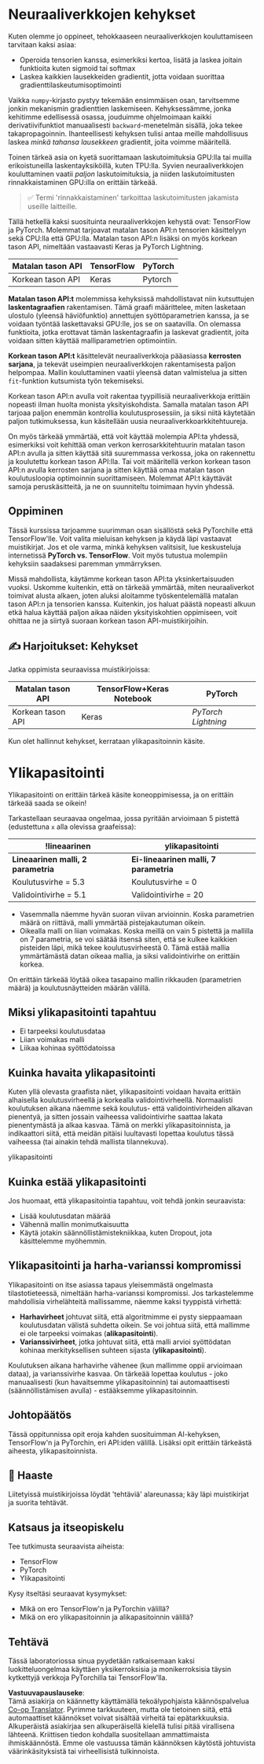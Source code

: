 <!--
CO_OP_TRANSLATOR_METADATA:
{
  "original_hash": "b5466bcedc3c75aa35476270362f626a",
  "translation_date": "2025-05-20T02:01:27+00:00",
  "source_file": "15-rag-and-vector-databases/data/frameworks.md",
  "language_code": "fi"
}
-->
# Neuraaliverkkojen kehykset

Kuten olemme jo oppineet, tehokkaaseen neuraaliverkkojen kouluttamiseen tarvitaan kaksi asiaa:

* Operoida tensorien kanssa, esimerkiksi kertoa, lisätä ja laskea joitain funktioita kuten sigmoid tai softmax
* Laskea kaikkien lausekkeiden gradientit, jotta voidaan suorittaa gradienttilaskeutumisoptimointi

Vaikka `numpy`-kirjasto pystyy tekemään ensimmäisen osan, tarvitsemme jonkin mekanismin gradienttien laskemiseen. Kehyksessämme, jonka kehitimme edellisessä osassa, jouduimme ohjelmoimaan kaikki derivatiivifunktiot manuaalisesti `backward`-menetelmän sisällä, joka tekee takapropagoinnin. Ihanteellisesti kehyksen tulisi antaa meille mahdollisuus laskea *minkä tahansa lausekkeen* gradientit, joita voimme määritellä.

Toinen tärkeä asia on kyetä suorittamaan laskutoimituksia GPU:lla tai muilla erikoistuneilla laskentayksiköillä, kuten TPU:lla. Syvien neuraaliverkkojen kouluttaminen vaatii *paljon* laskutoimituksia, ja niiden laskutoimitusten rinnakkaistaminen GPU:illa on erittäin tärkeää.

> ✅ Termi 'rinnakkaistaminen' tarkoittaa laskutoimitusten jakamista useille laitteille.

Tällä hetkellä kaksi suosituinta neuraaliverkkojen kehystä ovat: TensorFlow ja PyTorch. Molemmat tarjoavat matalan tason API:n tensorien käsittelyyn sekä CPU:lla että GPU:lla. Matalan tason API:n lisäksi on myös korkean tason API, nimeltään vastaavasti Keras ja PyTorch Lightning.

Matalan tason API | TensorFlow| PyTorch
--------------|-------------------------------------|--------------------------------
Korkean tason API| Keras| Pytorch

**Matalan tason API:t** molemmissa kehyksissä mahdollistavat niin kutsuttujen **laskentagraafien** rakentamisen. Tämä graafi määrittelee, miten lasketaan ulostulo (yleensä häviöfunktio) annettujen syöttöparametrien kanssa, ja se voidaan työntää laskettavaksi GPU:lle, jos se on saatavilla. On olemassa funktioita, jotka erottavat tämän laskentagraafin ja laskevat gradientit, joita voidaan sitten käyttää malliparametrien optimointiin.

**Korkean tason API:t** käsittelevät neuraaliverkkoja pääasiassa **kerrosten sarjana**, ja tekevät useimpien neuraaliverkkojen rakentamisesta paljon helpompaa. Mallin kouluttaminen vaatii yleensä datan valmistelua ja sitten `fit`-funktion kutsumista työn tekemiseksi.

Korkean tason API:n avulla voit rakentaa tyypillisiä neuraaliverkkoja erittäin nopeasti ilman huolta monista yksityiskohdista. Samalla matalan tason API tarjoaa paljon enemmän kontrollia koulutusprosessiin, ja siksi niitä käytetään paljon tutkimuksessa, kun käsitellään uusia neuraaliverkkoarkkitehtuureja.

On myös tärkeää ymmärtää, että voit käyttää molempia API:ta yhdessä, esimerkiksi voit kehittää oman verkon kerrosarkkitehtuurin matalan tason API:n avulla ja sitten käyttää sitä suuremmassa verkossa, joka on rakennettu ja koulutettu korkean tason API:lla. Tai voit määritellä verkon korkean tason API:n avulla kerrosten sarjana ja sitten käyttää omaa matalan tason koulutusloopia optimoinnin suorittamiseen. Molemmat API:t käyttävät samoja peruskäsitteitä, ja ne on suunniteltu toimimaan hyvin yhdessä.

## Oppiminen

Tässä kurssissa tarjoamme suurimman osan sisällöstä sekä PyTorchille että TensorFlow'lle. Voit valita mieluisan kehyksen ja käydä läpi vastaavat muistikirjat. Jos et ole varma, minkä kehyksen valitsisit, lue keskusteluja internetissä **PyTorch vs. TensorFlow**. Voit myös tutustua molempiin kehyksiin saadaksesi paremman ymmärryksen.

Missä mahdollista, käytämme korkean tason API:ta yksinkertaisuuden vuoksi. Uskomme kuitenkin, että on tärkeää ymmärtää, miten neuraaliverkot toimivat alusta alkaen, joten aluksi aloitamme työskentelemällä matalan tason API:n ja tensorien kanssa. Kuitenkin, jos haluat päästä nopeasti alkuun etkä halua käyttää paljon aikaa näiden yksityiskohtien oppimiseen, voit ohittaa ne ja siirtyä suoraan korkean tason API-muistikirjoihin.

## ✍️ Harjoitukset: Kehykset

Jatka oppimista seuraavissa muistikirjoissa:

Matalan tason API | TensorFlow+Keras Notebook | PyTorch
--------------|-------------------------------------|--------------------------------
Korkean tason API| Keras | *PyTorch Lightning*

Kun olet hallinnut kehykset, kerrataan ylikapasitoinnin käsite.

# Ylikapasitointi

Ylikapasitointi on erittäin tärkeä käsite koneoppimisessa, ja on erittäin tärkeää saada se oikein!

Tarkastellaan seuraavaa ongelmaa, jossa pyritään arvioimaan 5 pistettä (edustettuna `x` alla olevissa graafeissa):

!lineaarinen | ylikapasitointi
-------------------------|--------------------------
**Lineaarinen malli, 2 parametria** | **Ei-lineaarinen malli, 7 parametria**
Koulutusvirhe = 5.3 | Koulutusvirhe = 0
Validointivirhe = 5.1 | Validointivirhe = 20

* Vasemmalla näemme hyvän suoran viivan arvioinnin. Koska parametrien määrä on riittävä, malli ymmärtää pistejakautuman oikein.
* Oikealla malli on liian voimakas. Koska meillä on vain 5 pistettä ja mallilla on 7 parametria, se voi säätää itsensä siten, että se kulkee kaikkien pisteiden läpi, mikä tekee koulutusvirheestä 0. Tämä estää mallia ymmärtämästä datan oikeaa mallia, ja siksi validointivirhe on erittäin korkea.

On erittäin tärkeää löytää oikea tasapaino mallin rikkauden (parametrien määrä) ja koulutusnäytteiden määrän välillä.

## Miksi ylikapasitointi tapahtuu

  * Ei tarpeeksi koulutusdataa
  * Liian voimakas malli
  * Liikaa kohinaa syöttödatoissa

## Kuinka havaita ylikapasitointi

Kuten yllä olevasta graafista näet, ylikapasitointi voidaan havaita erittäin alhaisella koulutusvirheellä ja korkealla validointivirheellä. Normaalisti koulutuksen aikana näemme sekä koulutus- että validointivirheiden alkavan pienentyä, ja sitten jossain vaiheessa validointivirhe saattaa lakata pienentymästä ja alkaa kasvaa. Tämä on merkki ylikapasitoinnista, ja indikaattori siitä, että meidän pitäisi luultavasti lopettaa koulutus tässä vaiheessa (tai ainakin tehdä mallista tilannekuva).

ylikapasitointi

## Kuinka estää ylikapasitointi

Jos huomaat, että ylikapasitointia tapahtuu, voit tehdä jonkin seuraavista:

 * Lisää koulutusdatan määrää
 * Vähennä mallin monimutkaisuutta
 * Käytä jotakin säännöllistämistekniikkaa, kuten Dropout, jota käsittelemme myöhemmin.

## Ylikapasitointi ja harha-varianssi kompromissi

Ylikapasitointi on itse asiassa tapaus yleisemmästä ongelmasta tilastotieteessä, nimeltään harha-varianssi kompromissi. Jos tarkastelemme mahdollisia virhelähteitä mallissamme, näemme kaksi tyyppistä virhettä:

* **Harhavirheet** johtuvat siitä, että algoritmimme ei pysty sieppaamaan koulutusdatan välistä suhdetta oikein. Se voi johtua siitä, että mallimme ei ole tarpeeksi voimakas (**alikapasitointi**).
* **Varianssivirheet**, jotka johtuvat siitä, että malli arvioi syöttödatan kohinaa merkityksellisen suhteen sijasta (**ylikapasitointi**).

Koulutuksen aikana harhavirhe vähenee (kun mallimme oppii arvioimaan dataa), ja varianssivirhe kasvaa. On tärkeää lopettaa koulutus - joko manuaalisesti (kun havaitsemme ylikapasitoinnin) tai automaattisesti (säännöllistämisen avulla) - estääksemme ylikapasitoinnin.

## Johtopäätös

Tässä oppitunnissa opit eroja kahden suosituimman AI-kehyksen, TensorFlow'n ja PyTorchin, eri API:iden välillä. Lisäksi opit erittäin tärkeästä aiheesta, ylikapasitoinnista.

## 🚀 Haaste

Liitetyissä muistikirjoissa löydät 'tehtäviä' alareunassa; käy läpi muistikirjat ja suorita tehtävät.

## Katsaus ja itseopiskelu

Tee tutkimusta seuraavista aiheista:

- TensorFlow
- PyTorch
- Ylikapasitointi

Kysy itseltäsi seuraavat kysymykset:

- Mikä on ero TensorFlow'n ja PyTorchin välillä?
- Mikä on ero ylikapasitoinnin ja alikapasitoinnin välillä?

## Tehtävä

Tässä laboratoriossa sinua pyydetään ratkaisemaan kaksi luokitteluongelmaa käyttäen yksikerroksisia ja monikerroksisia täysin kytkettyjä verkkoja PyTorchilla tai TensorFlow'lla.

**Vastuuvapauslauseke**:  
Tämä asiakirja on käännetty käyttämällä tekoälypohjaista käännöspalvelua [Co-op Translator](https://github.com/Azure/co-op-translator). Pyrimme tarkkuuteen, mutta ole tietoinen siitä, että automaattiset käännökset voivat sisältää virheitä tai epätarkkuuksia. Alkuperäistä asiakirjaa sen alkuperäisellä kielellä tulisi pitää virallisena lähteenä. Kriittisen tiedon kohdalla suositellaan ammattimaista ihmiskäännöstä. Emme ole vastuussa tämän käännöksen käytöstä johtuvista väärinkäsityksistä tai virheellisistä tulkinnoista.